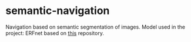 # semantic-navigation
Navigation based on semantic segmentation of images.
Model used in the project: ERFnet based on [this](https://github.com/baudcode/tf-semantic-segmentation) repository.

